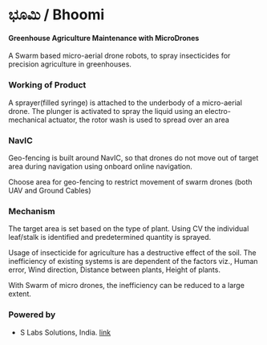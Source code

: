 # ಭೂಮಿ / Bhoomi

#### Greenhouse Agriculture Maintenance with MicroDrones


A Swarm based micro-aerial drone robots, to
spray insecticides for precision agriculture in
greenhouses.

### Working of Product

A sprayer(filled syringe) is attached to
the underbody of a micro-aerial drone. The plunger is
activated to spray the liquid using an electro-mechanical
actuator, the rotor wash is used to spread over an area

### NavIC

Geo-fencing is built around NavIC, so that drones do not
move out of target area during navigation using onboard
online navigation.

Choose area for geo-fencing to restrict movement of swarm
drones (both UAV and Ground Cables)

### Mechanism

The target area is set based on the type of plant. Using
CV the individual leaf/stalk is identified and
predetermined quantity is sprayed.

Usage of insecticide for agriculture has a destructive
effect of the soil. The inefficiency of existing systems
is are dependent of the factors viz., Human error, Wind
direction, Distance between plants, Height of plants.

With Swarm of micro drones, the inefficiency can be
reduced to a large extent.


### Powered by
* S Labs Solutions, India. [link](https://slabstech.com)